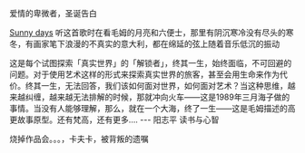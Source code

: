 爱情的卑微者，圣诞告白

[Sunny days](http://music.163.com/#/song?id=29191028) 听这首歌时在看毛姆的月亮和六便士，那里有阴沉寒冷没有尽头的寒冬，有画家笔下浪漫的不真实的意大利，都在绵延的弦上随着音乐低沉的振动

这是每个试图探索「真实世界」的「解锁者」，终其一生，始终面临，不可回避的问题。对于使用艺术这样的形式来探索真实世界的旅客，甚至会用生命来作为代价。终其一生，无法回答，我们该如何面对世界，如何面对艺术？当这种思维，越来越纠缠，越来越无法排解的时候，那就冲向火车——这是1989年三月海子做的事情。当没有人能够理解，那么，就在一个大海，终了一生——这是毛姆描述的高更故事原型。还有梵高，还有更多…. --- 阳志平 读书与心智

烧掉作品会。。。，卡夫卡，被背叛的遗嘱


